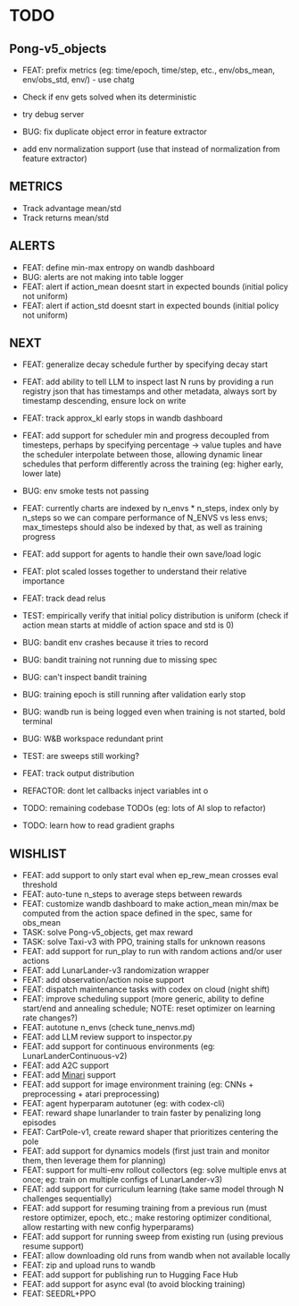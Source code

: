 # TODO

## Pong-v5_objects

- FEAT: prefix metrics (eg: time/epoch, time/step, etc., env/obs_mean, env/obs_std, env/) - use chatg


- Check if env gets solved when its deterministic
- try debug server
- BUG: fix duplicate object error in feature extractor
- add env normalization support (use that instead of normalization from feature extractor)

## METRICS

- Track advantage mean/std
- Track returns mean/std

## ALERTS

- FEAT: define min-max entropy on wandb dashboard
- BUG: alerts are not making into table logger
- FEAT: alert if action_mean doesnt start in expected bounds (initial policy not uniform)
- FEAT: alert if action_std doesnt start in expected bounds (initial policy not uniform)

## NEXT

- FEAT: generalize decay schedule further by specifying decay start
- FEAT: add ability to tell LLM to inspect last N runs by providing a run registry json that has timestamps and other metadata, always sort by timestamp descending, ensure lock on write
- FEAT: track approx_kl early stops in wandb dashboard
- FEAT: add support for scheduler min and progress decoupled from timesteps, perhaps by specifying percentage -> value tuples and have the scheduler interpolate between those, allowing dynamic linear schedules that perform differently across the training (eg: higher early, lower late)
- BUG: env smoke tests not passing
- FEAT: currently charts are indexed by n_envs * n_steps, index only by n_steps so we can compare performance of N_ENVS vs less envs; max_timesteps should also be indexed by that, as well as training progress
- FEAT: add support for agents to handle their own save/load logic
- FEAT: plot scaled losses together to understand their relative importance
- FEAT: track dead relus
- TEST: empirically verify that initial policy distribution is uniform (check if action mean starts at middle of action space and std is 0)
- BUG: bandit env crashes because it tries to record
- BUG: bandit training not running due to missing spec
- BUG: can't inspect bandit training

- BUG: training epoch is still running after validation early stop
- BUG: wandb run is being logged even when training is not started, bold terminal
- BUG: W&B workspace redundant print
- TEST: are sweeps still working?
- FEAT: track output distribution
- REFACTOR: dont let callbacks inject variables int o
- TODO: remaining codebase TODOs (eg: lots of AI slop to refactor)
- TODO: learn how to read gradient graphs

## WISHLIST

- FEAT: add support to only start eval when ep_rew_mean crosses eval threshold
- FEAT: auto-tune n_steps to average steps between rewards
- FEAT: customize wandb dashboard to make action_mean min/max be computed from the action space defined in the spec, same for obs_mean
- TASK: solve Pong-v5_objects, get max reward
- TASK: solve Taxi-v3 with PPO, training stalls for unknown reasons
- FEAT: add support for run_play to run with random actions and/or user actions
- FEAT: add LunarLander-v3 randomization wrapper
- FEAT: add observation/action noise support
- FEAT: dispatch maintenance tasks with codex on cloud (night shift)
- FEAT: improve scheduling support (more generic, ability to define start/end and annealing schedule; NOTE: reset optimizer on learning rate changes?)
- FEAT: autotune n_envs (check tune_nenvs.md)
- FEAT: add LLM review support to inspector.py
- FEAT: add support for continuous environments (eg: LunarLanderContinuous-v2)
- FEAT: add A2C support
- FEAT: add [Minari](https://minari.farama.org/) support
- FEAT: add support for image environment training (eg: CNNs + preprocessing + atari preprocessing)
- FEAT: agent hyperparam autotuner (eg: with codex-cli)
- FEAT: reward shape lunarlander to train faster by penalizing long episodes
- FEAT: CartPole-v1, create reward shaper that prioritizes centering the pole
- FEAT: add support for dynamics models (first just train and monitor them, then leverage them for planning)
- FEAT: support for multi-env rollout collectors (eg: solve multiple envs at once; eg: train on multiple configs of LunarLander-v3)
- FEAT: add support for curriculum learning (take same model through N challenges sequentially)
- FEAT: add support for resuming training from a previous run (must restore optimizer, epoch, etc.; make restoring optimizer conditional, allow restarting with new config hyperparams)
- FEAT: add support for running sweep from existing run (using previous resume support)
- FEAT: allow downloading old runs from wandb when not available locally
- FEAT: zip and upload runs to wandb
- FEAT: add support for publishing run to Hugging Face Hub
- FEAT: add support for async eval (to avoid blocking training)
- FEAT: SEEDRL+PPO
